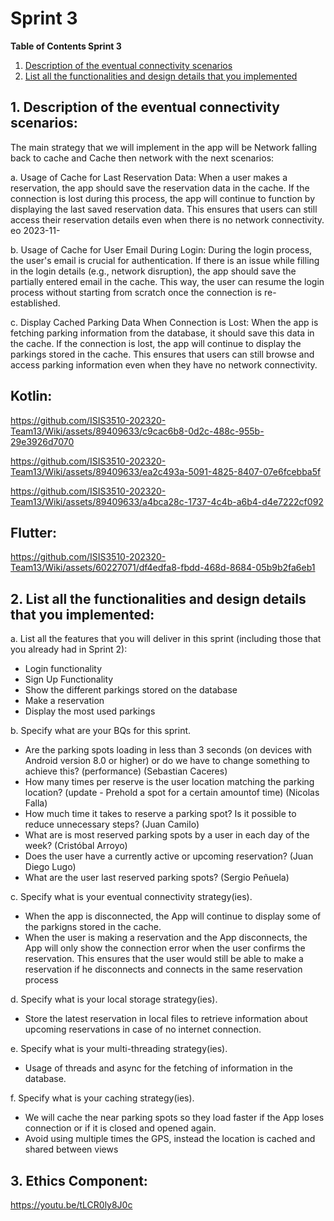# Sprint 3

**Table of Contents Sprint 3**

1. [Description of the eventual connectivity scenarios](#1-description-of-the-eventual-connectivity-scenarios)
2. [ List all the functionalities and design details that you implemented](#2-list-of-all-the-functionalities-and-design-details)



## 1. Description of the eventual connectivity scenarios:
The main strategy that we will implement in the app will be Network falling back to cache and Cache then network with the next scenarios:

a. Usage of Cache for Last Reservation Data: When a user makes a reservation, the app should save the reservation data in the cache. If the connection is lost during this process, the app will continue to function by displaying the last saved reservation data. This ensures that users can still access their reservation details even when there is no network connectivity.
eo 2023-11-

b. Usage of Cache for User Email During Login: During the login process, the user's email is crucial for authentication. If there is an issue while filling in the login details (e.g., network disruption), the app should save the partially entered email in the cache. This way, the user can resume the login process without starting from scratch once the connection is re-established.

c. Display Cached Parking Data When Connection is Lost: When the app is fetching parking information from the database, it should save this data in the cache. If the connection is lost, the app will continue to display the parkings stored in the cache. This ensures that users can still browse and access parking information even when they have no network connectivity.


## Kotlin:



https://github.com/ISIS3510-202320-Team13/Wiki/assets/89409633/c9cac6b8-0d2c-488c-955b-29e3926d7070



https://github.com/ISIS3510-202320-Team13/Wiki/assets/89409633/ea2c493a-5091-4825-8407-07e6fcebba5f



https://github.com/ISIS3510-202320-Team13/Wiki/assets/89409633/a4bca28c-1737-4c4b-a6b4-d4e7222cf092

## Flutter:


https://github.com/ISIS3510-202320-Team13/Wiki/assets/60227071/df4edfa8-fbdd-468d-8684-05b9b2fa6eb1



## 2. List all the functionalities and design details that you implemented:
a. List all the features that you will deliver in this sprint (including those that 
you already had in Sprint 2):
* Login functionality
* Sign Up Functionality
* Show the different parkings stored on the database
* Make a reservation
* Display the most used parkings

b. Specify what are your BQs for this sprint.
* Are the parking spots loading in less than 3 seconds (on devices with Android version 8.0 or higher) or do we have to change something to achieve this? (performance) (Sebastian Caceres)
* How many times per reserve is the user location matching the parking location? (update - Prehold a spot for a certain amountof time) (Nicolas Falla)
* How much time it takes to reserve a parking spot? Is it possible to reduce unnecessary steps? (Juan Camilo)
* What are is most reserved parking spots by a user in each day of the week? (Cristóbal Arroyo)
* Does the user have a currently active or upcoming reservation? (Juan Diego Lugo)
* What are the user last reserved parking spots? (Sergio Peñuela)

c. Specify what is your eventual connectivity strategy(ies).
* When the app is disconnected, the App will continue to display some of the parkigns stored in the cache.
* When the user is making a reservation and the App disconnects, the App will only show the connection error when the user confirms the reservation. This ensures that the user would still be able to make a reservation if he disconnects and connects in the same reservation process

d. Specify what is your local storage strategy(ies).
* Store the latest reservation in local files to retrieve information about upcoming reservations in case of no internet connection. 

e. Specify what is your multi-threading strategy(ies).
* Usage of threads and async for the fetching of information in the database.

f. Specify what is your caching strategy(ies).
* We will cache the near parking spots so they load faster if the App loses connection or if it is closed and opened again.
* Avoid using multiple times the GPS, instead the location is cached and shared between views

## 3. Ethics Component:
https://youtu.be/tLCR0ly8J0c
